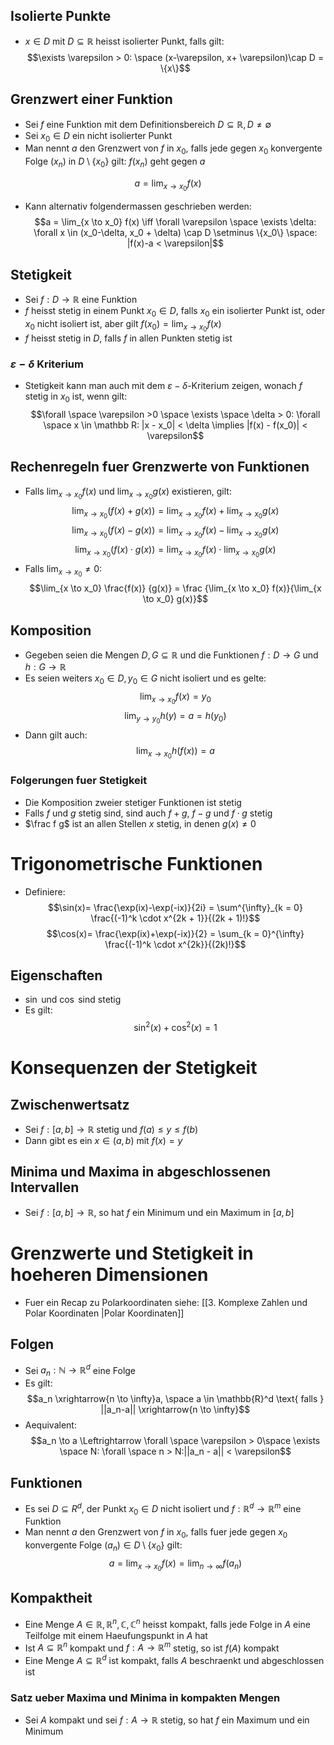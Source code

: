 ## Isolierte Punkte
- $x\in D$ mit $D \subseteq \mathbb R$ heisst isolierter Punkt, falls gilt:
$$\exists \varepsilon > 0: \space (x-\varepsilon, x+ \varepsilon)\cap D = \{x\}$$
## Grenzwert einer Funktion
- Sei $f$ eine Funktion mit dem Definitionsbereich $D \subseteq \mathbb R, D \ne \emptyset$ 
- Sei $x_0 \in D$ ein nicht isolierter Punkt
- Man nennt $a$ den Grenzwert von $f$ in $x_0$, falls jede gegen $x_0$ konvergente Folge ($x_n$) in $D \setminus \{x_0\}$ gilt: $f(x_n)$ geht gegen $a$

$$a = \lim_{x\to x_0}f(x)$$
- Kann alternativ folgendermassen geschrieben werden:
$$a = \lim_{x \to x_0} f(x) \iff \forall \varepsilon \space \exists \delta: \forall x \in  (x_0-\delta, x_0 + \delta) \cap D \setminus \{x_0\} \space: |f(x)-a < \varepsilon|$$
## Stetigkeit
- Sei $f: D \to \mathbb R$ eine Funktion
- $f$ heisst stetig in einem Punkt $x_0\in D$, falls $x_0$ ein isolierter Punkt ist, oder $x_0$ nicht isoliert ist, aber gilt $f(x_0) = \lim_{x \to x_0} f(x)$
- $f$ heisst stetig in $D$, falls $f$ in allen Punkten stetig ist
### $\varepsilon-\delta$ Kriterium
- Stetigkeit kann man auch mit dem $\varepsilon-\delta$-Kriterium zeigen, wonach $f$ stetig in $x_0$ ist, wenn gilt:
$$\forall \space \varepsilon >0 \space \exists \space \delta > 0: \forall \space x \in \mathbb R: |x - x_0| < \delta \implies |f(x) - f(x_0)| < \varepsilon$$
## Rechenregeln fuer Grenzwerte von Funktionen
- Falls $\lim_{x \to x_0} f(x)$ und $\lim_{x \to x_0} g(x)$ existieren, gilt:
$$\lim_{x \to x_0} (f(x) + g(x)) = \lim_{x \to x_0} f(x) + \lim_{x \to x_0} g(x)$$
$$\lim_{x \to x_0} (f(x) - g(x)) = \lim_{x \to x_0} f(x) - \lim_{x \to x_0} g(x)$$
$$\lim_{x \to x_0} (f(x) \cdot g(x)) = \lim_{x \to x_0} f(x) \cdot \lim_{x \to x_0} g(x)$$
 - Falls $\lim_{x \to x_0} \ne 0$:
$$\lim_{x \to x_0} \frac{f(x)} {g(x)} = \frac {\lim_{x \to x_0} f(x)}{\lim_{x \to x_0} g(x)}$$
## Komposition
- Gegeben seien die Mengen $D, G \subseteq \mathbb R$ und die Funktionen $f: D \to G$ und $h: G \to \mathbb R$
- Es seien weiters $x_0 \in D, y_0 \in G$ nicht isoliert und es gelte:
$$\lim_{x \to x_0}f(x) = y_0$$
$$\lim _{y \to y_0}h(y)= a=h(y_0)$$
- Dann gilt auch:
$$\lim_{x \to x_0} h(f(x)) = a$$
### Folgerungen fuer Stetigkeit
- Die Komposition zweier stetiger Funktionen ist stetig
- Falls $f$ und $g$ stetig sind, sind auch $f+g$, $f-g$ und $f \cdot g$ stetig
- $\frac f g$ ist an allen Stellen $x$ stetig, in denen $g(x) \ne 0$ 
# Trigonometrische Funktionen
- Definiere:
$$\sin(x)= \frac{\exp(ix)-\exp(-ix)}{2i} = \sum^{\infty}_{k = 0} \frac{(-1)^k \cdot x^{2k + 1}}{(2k + 1)!}$$ 
$$\cos(x)= \frac{\exp(ix)+\exp(-ix)}{2} = \sum_{k = 0}^{\infty} \frac{(-1)^k \cdot x^{2k}}{(2k)!}$$
## Eigenschaften
- $\sin$ und $\cos$ sind stetig
- Es gilt:
$$\sin^2(x) + \cos^2(x) = 1$$
# Konsequenzen der Stetigkeit
## Zwischenwertsatz
- Sei $f :[a, b] \to \mathbb R$ stetig und $f(a) \le y \le f(b)$
- Dann gibt es ein $x \in (a, b)$ mit $f(x) = y$
## Minima und Maxima in abgeschlossenen Intervallen
- Sei $f:[a, b] \to \mathbb R$, so hat $f$ ein Minimum und ein Maximum in $[a,b]$
# Grenzwerte und Stetigkeit in hoeheren Dimensionen
- Fuer ein Recap zu Polarkoordinaten siehe: [[3. Komplexe Zahlen und Polar Koordinaten |Polar Koordinaten]] 
## Folgen
- Sei $a_n: \mathbb N \to \mathbb R^d$ eine Folge
- Es gilt: 
$$a_n \xrightarrow{n \to \infty}a, \space a \in  \mathbb{R}^d \text{ falls } ||a_n-a|| \xrightarrow{n \to \infty}$$
- Aequivalent:
$$a_n \to a \Leftrightarrow \forall \space \varepsilon > 0\space \exists \space N: \forall \space n > N:||a_n - a|| < \varepsilon$$
## Funktionen 
- Es sei $D\subseteq R^d$, der Punkt $x_0 \in D$ nicht isoliert und $f: \mathbb R^d \to \mathbb R^m$ eine Funktion
- Man nennt $a$ den Grenzwert von $f$ in $x_0$, falls fuer jede gegen $x_0$ konvergente Folge $(a_n) \in D \setminus \{x_0\}$ gilt:
$$a = \lim_{x \to x_0} f(x) = \lim_{n \to \infty}f(a_n)$$
## Kompaktheit
- Eine Menge $A \in \mathbb {R, R}^n, \mathbb{C, C}^n$ heisst kompakt, falls jede Folge in $A$ eine Teilfolge mit einem Haeufungspunkt in $A$ hat
- Ist $A \subseteq \mathbb R^n$ kompakt und $f: A \to \mathbb{R}^m$ stetig, so ist $f(A)$ kompakt
- Eine Menge $A \subseteq \mathbb R^d$ ist kompakt, falls $A$ beschraenkt und abgeschlossen ist
### Satz ueber Maxima und Minima in kompakten Mengen
- Sei $A$ kompakt und sei $f: A \to \mathbb R$ stetig, so hat $f$ ein Maximum und ein Minimum
